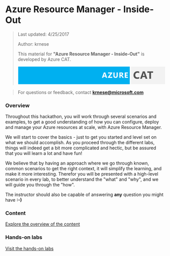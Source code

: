 # Azure Resource Manager - Inside-Out
>Last updated: 4/25/2017
>
>Author: krnese
>
>This material for **"Azure Resource Manager - Inside-Out"** is developed by Azure CAT.
>
>![alt text](media/azurecat.png "Azure CAT")

>For questions or feedback, contact **krnese@microsoft.com**

### Overview

Throughout this hackathon, you will work through several scenarios and examples, to get a good understanding of how you can configure, deploy and manage your Azure resources at scale, with Azure Resource Manager.

We will start to cover the basics - just to get you started and level set on what we should accomplish. As you proceed through the different labs, things will indeed get a bit more complicated and hectic, but be assured that you will learn a lot and have fun!

We believe that by having an approach where we go through known, common scenarios to get the right context, it will simplify the learning, and make it more interesting. Therefor you will be presented with a high-level scenario in every lab, to better understand the "what" and "why", and we will guide you through the "how".

The instructor should also be capable of answering **any** question you might have **:-)**

### Content

[Explore the overview of the content](/.arm-training.md)

### Hands-on labs

[Visit the hands-on labs](.lab-overview)